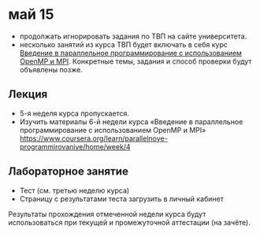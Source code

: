 # май 15

- продолжать игнорировать задания по ТВП на сайте университета.
- несколько занятий из курса ТВП будет включать в себя курс [Введение в параллельное программирование с использованием OpenMP и MPI](https://ru.coursera.org/learn/parallelnoye-programmirovaniye#syllabus). Конкретные темы, задания и способ проверки будут объявлены позже.


##  Лекция
- 5-я неделя курса пропускается.
- Изучить материалы 6-й недели курса «Введение в параллельное программирование с использованием
OpenMP и MPI» https://www.coursera.org/learn/parallelnoye-programmirovaniye/home/week/4

## Лабораторное занятие
- Тест (см. третью неделю курса)
- Страницу с результатами теста загрузить в личный кабинет

Результаты прохождения отмеченной недели курса будут использоваться при текущей и
промежуточной аттестации (на зачёте).
